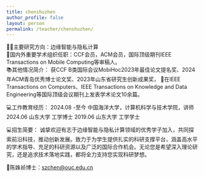 ```yaml
---
title: chenshuzhen
author_profile: false
layout: person
permalink: /teacher/chenshuzhen/
---
```


👨‍🏫主要研究方向：边缘智能与隐私计算<br>
🏫国内外重要学术组织任职：CCF会员，ACM会员，国际顶级期刊IEEE Transactions on Mobile Computing等审稿人。<br>
📚其他情况简介： 获CCF B类国际会议MobiHoc2023年最佳论文提名奖、2024年ACM青岛优秀博士论文奖、2023年山东省研究生创新成果奖，
📑在IEEE Transactions on Computers、IEEE Transactions on Knowledge and Data Engineering等国际顶级会议期刊上发表学术论文10余篇。<br>

💻工作教育经历：
2024.08 -至今 中国海洋大学，计算机科学与技术学院，讲师
2024.06 山东大学 工学博士
2019.06 山东大学 工学学士

💻招生简要：
诚挚欢迎有志于边缘智能与隐私计算领域的优秀学子加入，共同探索前沿科技，推动创新发展。致力于为学生提供扎实的科研支撑平台，涵盖高水平的学术指导、充足的科研资源以及广泛的国际合作机会。无论您是希望深入理论研究，还是追求技术落地实践，都将全力支持您实现科研梦想。<br>

🧑‍陈姝祯博士：szchen@ouc.edu.cn
